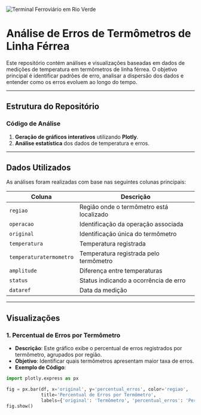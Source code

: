![Terminal Ferroviário em Rio Verde](https://www.gov.br/transportes/pt-br/assuntos/noticias/2022/08/novo-terminal-ferroviario-em-rio-verde-go-vai-movimentar-3-5-milhoes-de-toneladas-por-ano/terminal_rumo_rioverde.jpeg)

# Análise de Erros de Termômetros de Linha Férrea

Este repositório contém análises e visualizações baseadas em dados de medições de temperatura em termômetros de linha férrea. O objetivo principal é identificar padrões de erro, analisar a dispersão dos dados e entender como os erros evoluem ao longo do tempo.

---

## Estrutura do Repositório

### Código de Análise

1. **Geração de gráficos interativos** utilizando **Plotly**.  
2. **Análise estatística** dos dados de temperatura e erros.

---

## Dados Utilizados

As análises foram realizadas com base nas seguintes colunas principais:

| **Coluna**            | **Descrição**                                       |
|-----------------------|-----------------------------------------------------|
| `regiao`             | Região onde o termômetro está localizado            |
| `operacao`           | Identificação da operação associada                 |
| `original`           | Identificação única do termômetro                   |
| `temperatura`        | Temperatura registrada                              |
| `temperaturatermometro` | Temperatura registrada pelo termômetro             |
| `amplitude`          | Diferença entre temperaturas                        |
| `status`             | Status indicando a ocorrência de erro               |
| `dataref`            | Data da medição                                     |

---

## Visualizações

### 1. Percentual de Erros por Termômetro

- **Descrição**: Este gráfico exibe o percentual de erros registrados por termômetro, agrupados por região.  
- **Objetivo**: Identificar quais termômetros apresentam maior taxa de erros.  
- **Exemplo de Código**:

```python
import plotly.express as px

fig = px.bar(df, x='original', y='percentual_erros', color='regiao', 
             title='Percentual de Erros por Termômetro',
             labels={'original': 'Termômetro', 'percentual_erros': 'Percentual de Erros (%)'})
fig.show()



